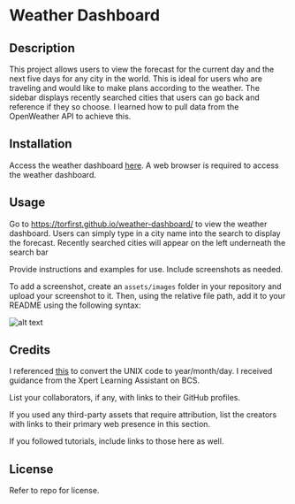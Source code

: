 # Weather Dashboard

## Description

This project allows users to view the forecast for the current day and the next five days for any city in the world. This is ideal for users who are traveling and would like to make plans according to the weather. The sidebar displays recently searched cities that users can go back and reference if they so choose. I learned how to pull data from the OpenWeather API to achieve this.

## Installation

Access the weather dashboard [here](https://torfirst.github.io/weather-dashboard/). A web browser is required to access the weather dashboard. 

## Usage

Go to https://torfirst.github.io/weather-dashboard/ to view the weather dashboard. Users can simply type in a city name into the search to display the forecast. Recently searched cities will appear on the left underneath the search bar 

Provide instructions and examples for use. Include screenshots as needed.

To add a screenshot, create an `assets/images` folder in your repository and upload your screenshot to it. Then, using the relative file path, add it to your README using the following syntax:

![alt text](assets/images/screenshot.png)

## Credits

I referenced [this](https://www.geeksforgeeks.org/how-to-convert-unix-timestamp-to-time-in-javascript/#) to convert the UNIX code to year/month/day. 
I received guidance from the Xpert Learning Assistant on BCS.

List your collaborators, if any, with links to their GitHub profiles.

If you used any third-party assets that require attribution, list the creators with links to their primary web presence in this section.

If you followed tutorials, include links to those here as well.

## License

Refer to repo for license.